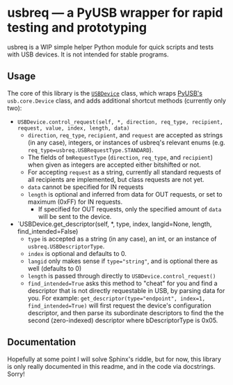 # usbreq — a PyUSB wrapper for rapid testing and prototyping

usbreq is a WIP simple helper Python module for quick scripts and tests with USB devices.
It is not intended for stable programs.


## Usage

The core of this library is the [`USBDevice`](./usbreq/__init__.py#L232) class, which wraps
[PyUSB's](https://github.com/pyusb/pyusb) `usb.core.Device` class, and adds additional shortcut methods
(currently only two):

- `USBDevice.control_request(self, *, direction, req_type, recipient, request, value, index, length, data)`
	- `direction`, `req_type`, `recipient`, and `request` are accepted as strings (in any case), integers,
		or instances of usbreq's relevant enums (e.g. `req_type=usbreq.USBRequestType.STANDARD`).
	- The fields of `bmRequestType` (`direction`, `req_type`, and `recipient`) when given as integers are accepted
		either bitshifted or not.
	- For accepting `request` as a string, currently all standard requests of all recipients are implemented,
		but class requests are not yet.
	- `data` cannot be specified for IN requests
	- `length` is optional and inferred from data for OUT requests, or set to maximum (0xFF) for IN requests.
		- If specified for OUT requests, only the specified amount of `data` will be sent to the device.
- `USBDevice.get_descriptor(self, *, type, index, langid=None, length, find_intended=False)
	- `type` is accepted as a string (in any case), an int, or an instance of `usbreq.USBDescriptorType`.
	- `index` is optional and defaults to 0.
	- `langid` only makes sense if `type="string"`, and is optional there as well (defaults to 0)
	- `length` is passed through directly to `USBDevice.control_request()`
	- `find_intended=True` asks this method to "cheat" for you and find a descriptor that is not directly requestable
		in USB, by parsing data for you. For example: `get_descriptor(type="endpoint", index=1, find_intended=True)`
		will first request the device's configuration descriptor, and then parse its subordinate descriptors to find
		the the second (zero-indexed) descriptor where bDescriptorType is 0x05.


## Documentation

Hopefully at some point I will solve Sphinx's riddle, but for now, this library is only really documented in this
readme, and in the code via docstrings. Sorry!

